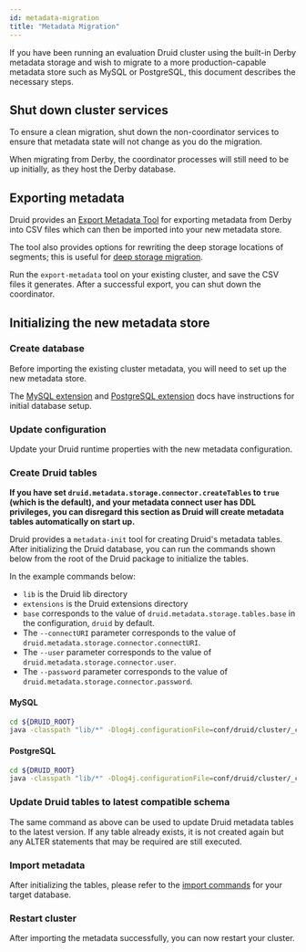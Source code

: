 ```yaml
---
id: metadata-migration
title: "Metadata Migration"
---
```


<!--
  ~ Licensed to the Apache Software Foundation (ASF) under one
  ~ or more contributor license agreements.  See the NOTICE file
  ~ distributed with this work for additional information
  ~ regarding copyright ownership.  The ASF licenses this file
  ~ to you under the Apache License, Version 2.0 (the
  ~ "License"); you may not use this file except in compliance
  ~ with the License.  You may obtain a copy of the License at
  ~
  ~   http://www.apache.org/licenses/LICENSE-2.0
  ~
  ~ Unless required by applicable law or agreed to in writing,
  ~ software distributed under the License is distributed on an
  ~ "AS IS" BASIS, WITHOUT WARRANTIES OR CONDITIONS OF ANY
  ~ KIND, either express or implied.  See the License for the
  ~ specific language governing permissions and limitations
  ~ under the License.
  -->


If you have been running an evaluation Druid cluster using the built-in Derby metadata storage and wish to migrate to a
more production-capable metadata store such as MySQL or PostgreSQL, this document describes the necessary steps.

## Shut down cluster services

To ensure a clean migration, shut down the non-coordinator services to ensure that metadata state will not
change as you do the migration.

When migrating from Derby, the coordinator processes will still need to be up initially, as they host the Derby database.

## Exporting metadata

Druid provides an [Export Metadata Tool](../operations/export-metadata.md) for exporting metadata from Derby into CSV files
which can then be imported into your new metadata store.

The tool also provides options for rewriting the deep storage locations of segments; this is useful
for [deep storage migration](../operations/deep-storage-migration.md).

Run the `export-metadata` tool on your existing cluster, and save the CSV files it generates. After a successful export, you can shut down the coordinator.

## Initializing the new metadata store

### Create database

Before importing the existing cluster metadata, you will need to set up the new metadata store.

The [MySQL extension](../development/extensions-core/mysql.md) and [PostgreSQL extension](../development/extensions-core/postgresql.md) docs have instructions for initial database setup.

### Update configuration

Update your Druid runtime properties with the new metadata configuration.

### Create Druid tables

**If you have set `druid.metadata.storage.connector.createTables` to `true` (which is the default), and your metadata connect user has DDL privileges, you can disregard this section as Druid will create metadata tables automatically on start up.**

Druid provides a `metadata-init` tool for creating Druid's metadata tables. After initializing the Druid database, you can run the commands shown below from the root of the Druid package to initialize the tables.

In the example commands below:

- `lib` is the Druid lib directory
- `extensions` is the Druid extensions directory
- `base` corresponds to the value of `druid.metadata.storage.tables.base` in the configuration, `druid` by default.
- The `--connectURI` parameter corresponds to the value of `druid.metadata.storage.connector.connectURI`.
- The `--user` parameter corresponds to the value of `druid.metadata.storage.connector.user`.
- The `--password` parameter corresponds to the value of `druid.metadata.storage.connector.password`.

#### MySQL

```bash
cd ${DRUID_ROOT}
java -classpath "lib/*" -Dlog4j.configurationFile=conf/druid/cluster/_common/log4j2.xml -Ddruid.extensions.directory="extensions" -Ddruid.extensions.loadList="[\"mysql-metadata-storage\"]" -Ddruid.metadata.storage.type=mysql -Ddruid.node.type=metadata-init org.apache.druid.cli.Main tools metadata-init --connectURI="<mysql-uri>" --user <user> --password <pass> --base druid
```

#### PostgreSQL

```bash
cd ${DRUID_ROOT}
java -classpath "lib/*" -Dlog4j.configurationFile=conf/druid/cluster/_common/log4j2.xml -Ddruid.extensions.directory="extensions" -Ddruid.extensions.loadList="[\"postgresql-metadata-storage\"]" -Ddruid.metadata.storage.type=postgresql -Ddruid.node.type=metadata-init org.apache.druid.cli.Main tools metadata-init --connectURI="<postgresql-uri>" --user <user> --password <pass> --base druid
```

### Update Druid tables to latest compatible schema

The same command as above can be used to update Druid metadata tables to the latest version. If any table already exists, it is not created again but any ALTER statements that may be required are still executed.

### Import metadata

After initializing the tables, please refer to the [import commands](../operations/export-metadata.md#importing-metadata) for your target database.

### Restart cluster

After importing the metadata successfully, you can now restart your cluster.
